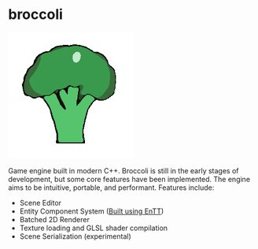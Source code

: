 # broccoli

![alt text](images/broccoli.png)

Game engine built in modern C++. Broccoli is still in the early stages of development, but some core features have been implemented. The engine aims to be intuitive, portable, and performant. Features include:

* Scene Editor
* Entity Component System ([Built using EnTT](https://github.com/user/repo/blob/branch/other_file.md))
* Batched 2D Renderer
* Texture loading and GLSL shader compilation
* Scene Serialization (experimental)
